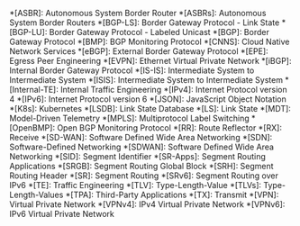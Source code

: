 *[ASBR]: Autonomous System Border Router
*[ASBRs]: Autonomous System Border Routers
*[BGP-LS]: Border Gateway Protocol - Link State
*[BGP-LU]: Border Gateway Protocol - Labeled Unicast
*[BGP]: Border Gateway Protocol
*[BMP]: BGP Monitoring Protocol
*[CNNS]: Cloud Native Network Services
*[eBGP]: External Border Gateway Protocol
*[EPE]: Egress Peer Engineering
*[EVPN]: Ethernet Virtual Private Network
*[iBGP]: Internal Border Gateway Protocol
*[IS-IS]: Intermediate System to Intermediate System
*[ISIS]: Intermediate System to Intermediate System
*[Internal-TE]: Internal Traffic Engineering
*[IPv4]: Internet Protocol version 4
*[IPv6]: Internet Protocol version 6
*[JSON]: JavaScript Object Notation
*[K8s]: Kubernetes
*[LSDB]: Link State Database
*[LS]: Link State
*[MDT]: Model-Driven Telemetry
*[MPLS]: Multiprotocol Label Switching
*[OpenBMP]: Open BGP Monitoring Protocol
*[RR]: Route Reflector
*[RX]: Receive
*[SD-WAN]: Software Defined Wide Area Networking
*[SDN]: Software-Defined Networking
*[SDWAN]: Software Defined Wide Area Networking
*[SID]: Segment Identifier
*[SR-Apps]: Segment Routing Applications
*[SRGB]: Segment Routing Global Block
*[SRH]: Segment Routing Header
*[SR]: Segment Routing
*[SRv6]: Segment Routing over IPv6
*[TE]: Traffic Engineering
*[TLV]: Type-Length-Value
*[TLVs]: Type-Length-Values
*[TPA]: Third-Party Applications
*[TX]: Transmit
*[VPN]: Virtual Private Network
*[VPNv4]: IPv4 Virtual Private Network
*[VPNv6]: IPv6 Virtual Private Network
